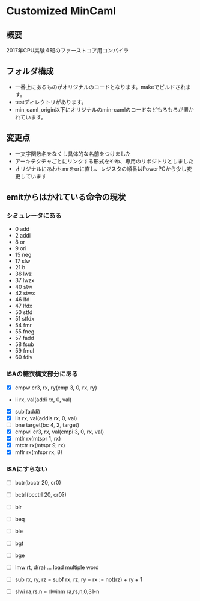# Customized MinCaml

## 概要

2017年CPU実験４班のファーストコア用コンパイラ

## フォルダ構成

- 一番上にあるものがオリジナルのコードとなります。makeでビルドされます。
- testディレクトリがあります。
- min_caml_origin以下にオリジナルのmin-camlのコードなどもろもろが置かれています。

## 変更点

- 一文字関数名をなくし具体的な名前をつけました
- アーキテクチャごとにリンクする形式をやめ、専用のリポジトリとしました
- オリジナルにあわせmrをorに直し、レジスタの順番はPowerPCから少し変更しています

## emitからはかれている命令の現状
### シミュレータにある
 
- 0 add
- 2 addi
- 8 or
- 9 ori
- 15 neg
- 17 slw
- 21 b
- 36 lwz
- 37 lwzx
- 40 stw
- 42 stwx
- 46 lfd
- 47 lfdx
- 50 stfd
- 51 stfdx
- 54 fmr
- 55 fneg
- 57 fadd
- 58 fsub
- 59 fmul
- 60 fdiv

### ISAの糖衣構文部分にある

- [x] cmpw cr3, rx, ry(cmp 3, 0, rx, ry)
- li rx, val(addi rx, 0, val)
- [x] subi(addi)
- [x] lis rx, val(addis rx, 0, val)
- [ ] bne target(bc 4, 2, target)
- [x] cmpwi cr3, rx, val(cmpi 3, 0, rx, val)
- [x] mtlr rx(mtspr 1, rx)
- [x] mtctr rx(mtspr 9, rx)
- [x] mflr rx(mfspr rx, 8)

### ISAにすらない

- [ ] bctr(bcctr 20, cr0)
- [ ] bctrl(bcctrl 20, cr0?)
- [ ] blr
- [ ] beq
- [ ] ble
- [ ] bgt
- [ ] bge
- [ ] lmw rt, d(ra) ... load multiple word
- [ ] sub rx, ry, rz = subf rx, rz, ry = rx := not(rz) + ry + 1
- [ ] slwi ra,rs,n =  rlwinm ra,rs,n,0,31-n

